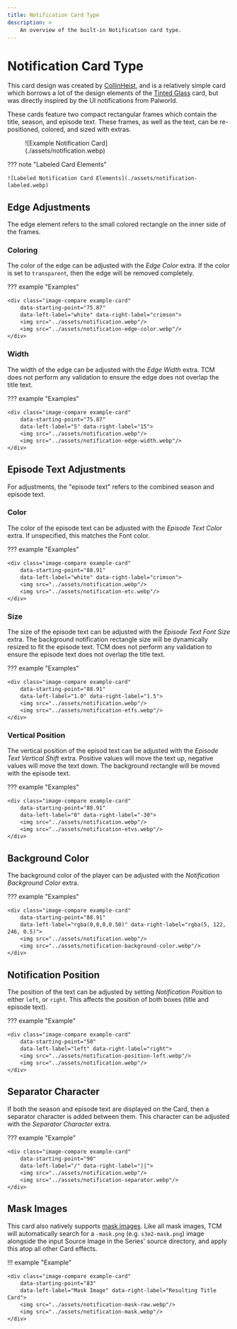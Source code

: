 ```yaml
---
title: Notification Card Type
description: >
    An overview of the built-in Notification card type.
---
```


<link rel="stylesheet" type="text/css" href="https://unpkg.com/image-compare-viewer/dist/image-compare-viewer.min.css">
<script src="../../javascripts/imageCompare.js" defer></script>

# Notification Card Type

This card design was created by [CollinHeist](https://github.com/CollinHeist),
and is a relatively simple card which borrows a lot of the design elements of
the [Tinted Glass](...) card, but was directly inspired by the UI notifications
from Palworld.

These cards feature two compact rectangular frames which contain the title,
season, and episode text. These frames, as well as the text, can be
re-positioned, colored, and sized with extras.

<figure markdown="span" style="max-width: 70%">
  ![Example Notification Card](./assets/notification.webp)
</figure>

??? note "Labeled Card Elements"

    ![Labeled Notification Card Elements](./assets/notification-labeled.webp)

## Edge Adjustments

The edge element refers to the small colored rectangle on the inner side of the
frames.

### Coloring

The color of the edge can be adjusted with the _Edge Color_ extra. If the color
is set to `transparent`, then the edge will be removed completely.

??? example "Examples"

    <div class="image-compare example-card"
        data-starting-point="75.87"
        data-left-label="white" data-right-label="crimson">
        <img src="../assets/notification.webp"/>
        <img src="../assets/notification-edge-color.webp"/>
    </div>

### Width

The width of the edge can be adjusted with the _Edge Width_ extra. TCM does not
perform any validation to ensure the edge does not overlap the title text.

??? example "Examples"

    <div class="image-compare example-card"
        data-starting-point="75.87"
        data-left-label="5" data-right-label="15">
        <img src="../assets/notification.webp"/>
        <img src="../assets/notification-edge-width.webp"/>
    </div>

## Episode Text Adjustments

For adjustments, the "episode text" refers to the combined season and episode
text.

### Color

The color of the episode text can be adjusted with the _Episode Text Color_
extra. If unspecified, this matches the Font color.

??? example "Examples"

    <div class="image-compare example-card"
        data-starting-point="88.91"
        data-left-label="white" data-right-label="crimson">
        <img src="../assets/notification.webp"/>
        <img src="../assets/notification-etc.webp"/>
    </div>

### Size

The size of the episode text can be adjusted with the _Episode Text Font Size_
extra. The background notification rectangle size will be dynamically resized to
fit the episode text. TCM does not perform any validation to ensure the episode
text does not overlap the title text.

??? example "Examples"

    <div class="image-compare example-card"
        data-starting-point="88.91"
        data-left-label="1.0" data-right-label="1.5">
        <img src="../assets/notification.webp"/>
        <img src="../assets/notification-etfs.webp"/>
    </div>

### Vertical Position

The vertical position of the episod text can be adjusted with the _Episode Text
Vertical Shift_ extra. Positive values will move the text up, negative values
will move the text down. The background rectangle will be moved with the episode
text.

??? example "Examples"

    <div class="image-compare example-card"
        data-starting-point="88.91"
        data-left-label="0" data-right-label="-30">
        <img src="../assets/notification.webp"/>
        <img src="../assets/notification-etvs.webp"/>
    </div>

## Background Color

The background color of the player can be adjusted with the _Notification
Background Color_ extra.

??? example "Examples"

    <div class="image-compare example-card"
        data-starting-point="88.91"
        data-left-label="rgba(0,0,0,0.50)" data-right-label="rgba(5, 122, 246, 0.5)">
        <img src="../assets/notification.webp"/>
        <img src="../assets/notification-background-color.webp"/>
    </div>

## Notification Position

The position of the text can be adjusted by setting _Notification Position_ to
either `left`, or `right`. This affects the position of both boxes (title and
episode text).

??? example "Example"

    <div class="image-compare example-card"
        data-starting-point="50"
        data-left-label="left" data-right-label="right">
        <img src="../assets/notification-position-left.webp"/>
        <img src="../assets/notification.webp"/>
    </div>

## Separator Character

If both the season and episode text are displayed on the Card, then a separator
character is added between them. This character can be adjusted with the
_Separator Character_ extra.

??? example "Example"

    <div class="image-compare example-card"
        data-starting-point="90"
        data-left-label="/" data-right-label="||">
        <img src="../assets/notification.webp"/>
        <img src="../assets/notification-separator.webp"/>
    </div>

## Mask Images

This card also natively supports [mask images](...). Like all mask images, TCM
will automatically search for a `-mask.png` (e.g. `s3e2-mask.png`) image
alongside the input Source Image in the Series' source directory, and apply this
atop all other Card effects.

!!! example "Example"

    <div class="image-compare example-card"
        data-starting-point="83"
        data-left-label="Mask Image" data-right-label="Resulting Title Card">
        <img src="../assets/notification-mask-raw.webp"/>
        <img src="../assets/notification-mask.webp"/>
    </div>
